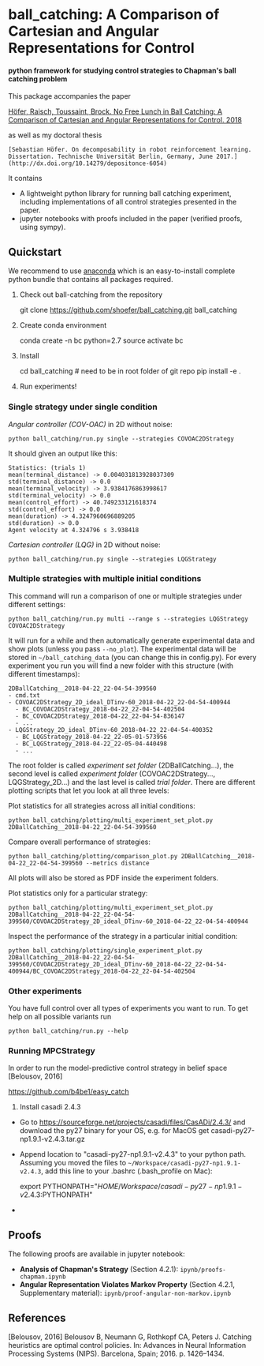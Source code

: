 # ball_catching: A Comparison of Cartesian and Angular Representations for Control

#### python framework for studying control strategies to Chapman's ball catching problem

This package accompanies the paper

[Höfer, Raisch, Toussaint, Brock.
No Free Lunch in Ball Catching: A Comparison of Cartesian and Angular Representations for Control.
2018]()

as well as my doctoral thesis

    [Sebastian Höfer. On decomposability in robot reinforcement learning. Dissertation. Technische Universität Berlin, Germany, June 2017.](http://dx.doi.org/10.14279/depositonce-6054)

It contains

- A lightweight python library for running ball catching experiment, including implementations of all
  control strategies presented in the paper.
- jupyter notebooks with proofs included in the paper (verified proofs, using sympy).

## Quickstart

We recommend to use [anaconda](https://www.continuum.io/downloads) which is an easy-to-install complete python bundle
that contains all packages required.

1) Check out ball-catching from the repository

    git clone https://github.com/shoefer/ball_catching.git ball_catching

2) Create conda environment

    conda create -n bc python=2.7
    source activate bc

3) Install

    cd ball_catching        # need to be in root folder of git repo
    pip install -e .

4) Run experiments!

### Single strategy under single condition

*Angular controller (COV-OAC)* in 2D without noise:

    python ball_catching/run.py single --strategies COVOAC2DStrategy

It should given an output like this:

    Statistics: (trials 1)
    mean(terminal_distance) -> 0.004031813928037309
    std(terminal_distance) -> 0.0
    mean(terminal_velocity) -> 3.9384176863998617
    std(terminal_velocity) -> 0.0
    mean(control_effort) -> 40.749233121618374
    std(control_effort) -> 0.0
    mean(duration) -> 4.3247960696889205
    std(duration) -> 0.0
    Agent velocity at 4.324796 s 3.938418

*Cartesian controller (LQG)* in 2D without noise:

    python ball_catching/run.py single --strategies LQGStrategy

### Multiple strategies with multiple initial conditions

This command will run a comparison of one or multiple strategies under different settings:

    python ball_catching/run.py multi --range s --strategies LQGStrategy COVOAC2DStrategy

It will run for a while and then automatically generate experimental data and show plots (unless you pass
```--no_plot```). The experimental data will be stored in ```~/ball_catching_data``` (you can change this in config.py).
For every experiment you run you will find a new folder with this structure (with different timestamps):

    2DBallCatching__2018-04-22_22-04-54-399560
    - cmd.txt
    - COVOAC2DStrategy_2D_ideal_DTinv-60_2018-04-22_22-04-54-400944
      - BC_COVOAC2DStrategy_2018-04-22_22-04-54-402504
      - BC_COVOAC2DStrategy_2018-04-22_22-04-54-836147
      - ...
    - LQGStrategy_2D_ideal_DTinv-60_2018-04-22_22-04-54-400352
      - BC_LQGStrategy_2018-04-22_22-05-01-573956
      - BC_LQGStrategy_2018-04-22_22-05-04-440498
      - ...

The root folder is called *experiment set folder* (2DBallCatching...),
the second level is called *experiment folder* (COVOAC2DStrategy..., LQGStrategy_2D...) and the last level is called
*trial folder*. There are different plotting scripts that let you look at all three levels:

Plot statistics for all strategies across all initial conditions:

    python ball_catching/plotting/multi_experiment_set_plot.py 2DBallCatching__2018-04-22_22-04-54-399560

Compare overall performance of strategies:

    python ball_catching/plotting/comparison_plot.py 2DBallCatching__2018-04-22_22-04-54-399560 --metrics distance

All plots will also be stored as PDF inside the experiment folders.

Plot statistics only for a particular strategy:

    python ball_catching/plotting/multi_experiment_set_plot.py 2DBallCatching__2018-04-22_22-04-54-399560/COVOAC2DStrategy_2D_ideal_DTinv-60_2018-04-22_22-04-54-400944

Inspect the performance of the strategy in a particular initial condition:

    python ball_catching/plotting/single_experiment_plot.py 2DBallCatching__2018-04-22_22-04-54-399560/COVOAC2DStrategy_2D_ideal_DTinv-60_2018-04-22_22-04-54-400944/BC_COVOAC2DStrategy_2018-04-22_22-04-54-402504


### Other experiments

You have full control over all types of experiments you want to run. To get help on all possible variants run

    python ball_catching/run.py --help

### Running MPCStrategy

In order to run the model-predictive control strategy in belief space [Belousov, 2016]

https://github.com/b4be1/easy_catch

1) Install casadi 2.4.3

- Go to https://sourceforge.net/projects/casadi/files/CasADi/2.4.3/ and download the py27 binary for your OS, e.g.
  for MacOS get casadi-py27-np1.9.1-v2.4.3.tar.gz
- Append location to "casadi-py27-np1.9.1-v2.4.3" to your python path. Assuming you moved the files to
  ```~/Workspace/casadi-py27-np1.9.1-v2.4.3```, add this line to your .bashrc (.bash_profile on Mac):

    export PYTHONPATH="${HOME}/Workspace/casadi-py27-np1.9.1-v2.4.3:$PYTHONPATH"
-

## Proofs

The following proofs are available in jupyter notebook:

- **Analysis of Chapman's Strategy** (Section 4.2.1): ```ipynb/proofs-chapman.ipynb```
- **Angular Representation Violates Markov Property** (Section 4.2.1, Supplementary material): ```ipynb/proof-angular-non-markov.ipynb```


## References

[Belousov, 2016] Belousov B, Neumann G, Rothkopf CA, Peters J. Catching heuristics are optimal control policies. In: Advances in Neural Information Processing Systems (NIPS). Barcelona, Spain; 2016. p. 1426–1434.